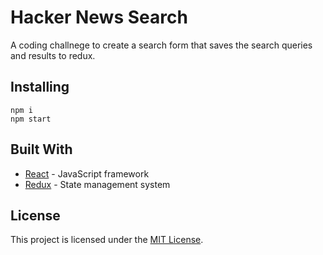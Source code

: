 # Hacker News Search

A coding challnege to create a search form that saves the search queries and results to redux.

## Installing

```
npm i
npm start
```

## Built With

* [React](https://reactjs.org/) - JavaScript framework
* [Redux](https://redux.js.org/) - State management system

## License

This project is licensed under the [MIT License](LICENSE).
